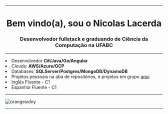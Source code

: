 <hr>
<h1 align="center">Bem vindo(a), sou o Nicolas Lacerda</h1>
<h3 align="center">Desenvolvedor fullstack e graduando de Ciência da Computação na UFABC </h3>
<hr>
  <div align="left">
<li>Desenvolvedor <strong>C#/Java/Go/Angular</strong></li>
<li>Clouds: <strong>AWS/Azure/GCP</strong></li>
<li>Databases: <strong>SQLServer/Postgres/MongoDB/DynamoDB</strong></li>
<li>Projetos pessoais na aba de repositórios, e projetos em grupo <a href="https://github.com/orgs/organizaca0/repositories" target="_blank">aqui</a></li>
<li>Inglês Fluente - C1</li>
<li>Espanhol Fluente - C1</li>
</div>
<hr>
<a>
  <img align="center" src="https://github-readme-streak-stats.herokuapp.com/?user=NRLacerda&" alt="orangesidny" />
</a>
<hr>

